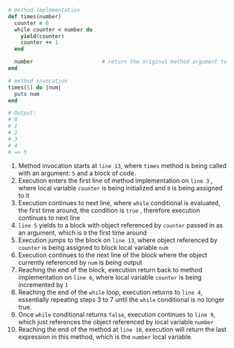 ```ruby
# method implementation
def times(number)
  counter = 0
  while counter < number do
    yield(counter)
    counter += 1
  end

  number                      # return the original method argument to match behavior of `Integer#times`
end

# method invocation
times(5) do |num|
  puts num
end

# Output:
# 0
# 1
# 2
# 3
# 4
# => 5
```

1. Method invocation starts at `line 13`, where `times` method is being called with an argument: `5` and a block of code.
2. Execution enters the first line of method implementation on `line 3` , where local variable `counter` is being initialized and `0` is being assigned to it
3. Execution continues to next line, where `while` conditional is evaluated, the first time around, the condition is `true` , therefore execution continues to next line
4. `line 5` yields to a block with object referenced by `counter` passed in as an argument, which is `0` the first time around
5. Execution jumps to the block on `line 13`, where object referenced by `counter` is being assigned to block local variable `num`
6. Execution continues to the next line of the block where the object currently referenced by `num` is being output
7. Reaching the end of the block, execution return back to method implementation on `line 6`, where local variable `counter` is being incremented by `1`
8. Reaching the end of the `while` loop, execution returns to `line 4`, essentially repeating steps 3 to 7 until the `while` conditional is no longer true.
9. Once `while` conditional returns `false`, execution continues to `line 9`, which just references the object referenced by local variable `number`
10. Reaching the end of the method at `line 10`, execution will return the last expression in this method, which is the `number` local variable.